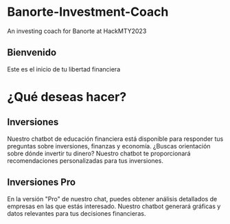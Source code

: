 # Banorte-Investment-Coach
An investing coach for Banorte at HackMTY2023

## Bienvenido
Este es el inicio de tu libertad financiera

# ¿Qué deseas hacer?
## Inversiones
Nuestro chatbot de educación financiera está disponible para responder tus preguntas sobre inversiones, finanzas y economía. ¿Buscas orientación sobre dónde invertir tu dinero? Nuestro chatbot te proporcionará recomendaciones personalizadas para tus inversiones.
## Inversiones Pro
En la versión "Pro" de nuestro chat, puedes obtener análisis detallados de empresas en las que estás interesado. Nuestro chatbot generará gráficas y datos relevantes para tus decisiones financieras.